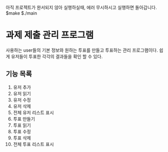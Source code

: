 아직 프로젝트가 완서되지 않아 실행하실때, 에러 무시하시고 실행하면 돌아갑니다.
$make
$./main

# 과제 제출 관리 프로그램
사용하는 user들의 기본 정보와 원하는 투표를 만들고 투표하는 관리 프로그램이다. 쉽게 유저들이 투표한 각각의 결과들을 확인 할 수 있다.
## 기능 목록
1. 유저 추가
2. 유저 읽기
3. 유저 수정
4. 유저 삭제
5. 전체 유저 리스트 표시
6. 투표 만들기
7. 투표 읽기
8. 투표 수정
9. 투표 삭제
10. 전체 투표 리스트 표시
